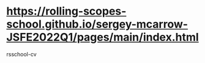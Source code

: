 # https://rolling-scopes-school.github.io/sergey-mcarrow-JSFE2022Q1/pages/main/index.html
rsschool-cv
